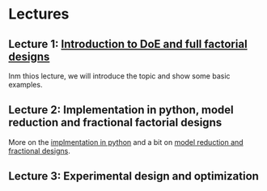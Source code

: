 # Lectures  


## Lecture 1: [Introduction to DoE and full factorial designs](/Week_2/Lectures/Lecture_1.pdf)
Inm thios lecture, we will introduce the topic and show some basic examples. 

## Lecture 2: Implementation in python, model reduction and fractional factorial designs
More on the [implmentation in python](/Week_2/Lectures/Factorial%20design%20at%20two%20levels%20in%20Python.pdf) and a bit on [model reduction and fractional designs](/Week_2/Lectures/Full%2C%20reduced%20and%20fractional%20factorial%2026%20design.pdf).  
## Lecture 3: Experimental design and optimization
